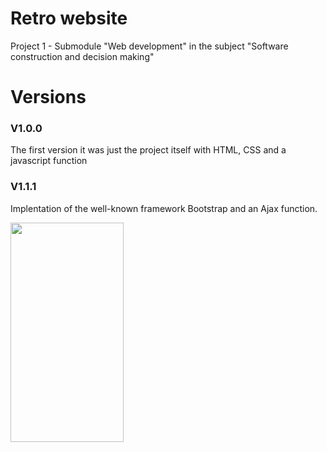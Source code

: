 # Retro website

Project 1 - Submodule "Web development" in the subject "Software construction and decision making"

Versions
======

### **V1.0.0**
The first version it was just the project itself with HTML, CSS and a javascript function

### **V1.1.1**

Implentation of the well-known framework Bootstrap and an Ajax function.

<img src="V111.gif"  width="60%" height="30%" >
